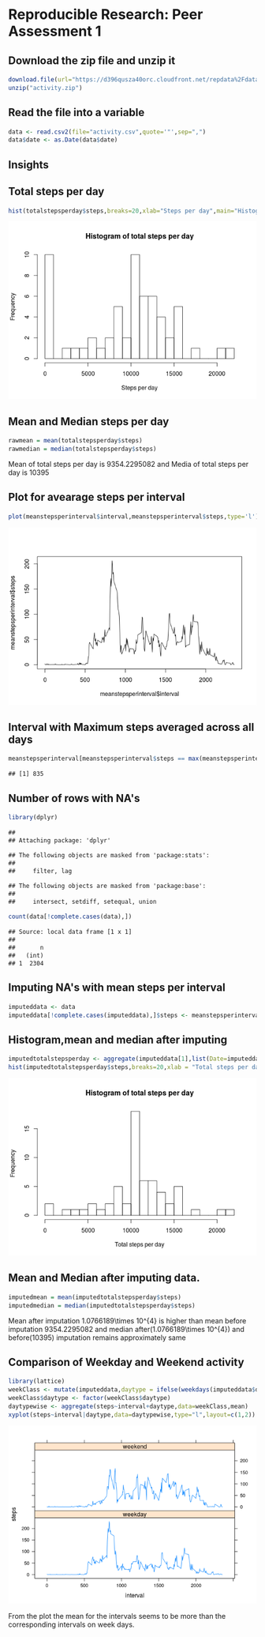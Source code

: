 # Reproducible Research: Peer Assessment 1



## Download the zip file and unzip it


```r
download.file(url="https://d396qusza40orc.cloudfront.net/repdata%2Fdata%2Factivity.zip",destfile="activity.zip")
unzip("activity.zip")
```

## Read the file into a variable


```r
data <- read.csv2(file="activity.csv",quote='"',sep=",")
data$date <- as.Date(data$date)
```

## Insights

## Total steps per day



```r
hist(totalstepsperday$steps,breaks=20,xlab="Steps per day",main="Histogram of total steps per day")
```

![](PA1_template_files/figure-html/histogram-1.png)<!-- -->

## Mean and Median steps per day 

```r
rawmean = mean(totalstepsperday$steps)
rawmedian = median(totalstepsperday$steps)
```

Mean of total steps per day is 9354.2295082 and 
Media of total steps per day is 10395

## Plot for avearage steps per interval


```r
plot(meanstepsperinterval$interval,meanstepsperinterval$steps,type='l')
```

![](PA1_template_files/figure-html/unnamed-chunk-3-1.png)<!-- -->

## Interval with Maximum steps averaged across all days


```r
meanstepsperinterval[meanstepsperinterval$steps == max(meanstepsperinterval$steps),]$interval
```

```
## [1] 835
```

## Number of rows with NA's


```r
library(dplyr)
```

```
## 
## Attaching package: 'dplyr'
```

```
## The following objects are masked from 'package:stats':
## 
##     filter, lag
```

```
## The following objects are masked from 'package:base':
## 
##     intersect, setdiff, setequal, union
```

```r
count(data[!complete.cases(data),])
```

```
## Source: local data frame [1 x 1]
## 
##       n
##   (int)
## 1  2304
```


## Imputing NA's with mean steps per interval


```r
imputeddata <- data
imputeddata[!complete.cases(imputeddata),]$steps <- meanstepsperinterval[match(imputeddata[!complete.cases(imputeddata),]$interval,meanstepsperinterval$interval),]$steps
```

## Histogram,mean and median after imputing


```r
imputedtotalstepsperday <- aggregate(imputeddata[1],list(Date=imputeddata$date),sum,na.rm=TRUE)
hist(imputedtotalstepsperday$steps,breaks=20,xlab = "Total steps per day",main = "Histogram of total steps per day")
```

![](PA1_template_files/figure-html/unnamed-chunk-7-1.png)<!-- -->

## Mean and Median after imputing data.


```r
imputedmean = mean(imputedtotalstepsperday$steps)
imputedmedian = median(imputedtotalstepsperday$steps)
```


Mean after imputation 1.0766189\times 10^{4} is higher than mean before imputation 9354.2295082 and median after(1.0766189\times 10^{4}) and before(10395) imputation remains approximately same

## Comparison of Weekday and Weekend activity


```r
library(lattice)
weekClass <- mutate(imputeddata,daytype = ifelse(weekdays(imputeddata$date) == "Saturday" | weekdays(imputeddata$date) == "Sunday","weekend","weekday"))
weekClass$daytype <- factor(weekClass$daytype)
daytypewise <- aggregate(steps~interval+daytype,data=weekClass,mean)
xyplot(steps~interval|daytype,data=daytypewise,type="l",layout=c(1,2))
```

![](PA1_template_files/figure-html/unnamed-chunk-9-1.png)<!-- -->

From the plot the mean for the intervals seems to be more than the corresponding intervals on week days.





